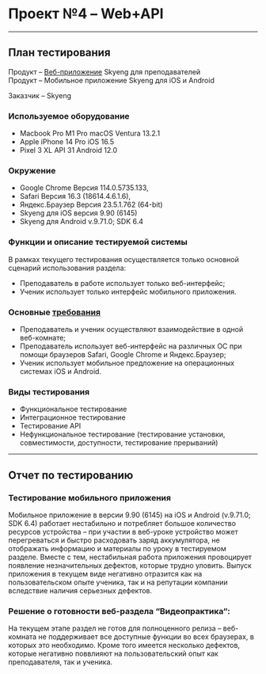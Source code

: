 # Проект №4 – Web+API

---

## План тестирования

Продукт – [Веб-приложение](https://vimbox.skyeng.ru/video) Skyeng для преподавателей<br>
Продукт – Мобильное приложение Skyeng для iOS и Android<br>

Заказчик – Skyeng

### Используемое оборудование
- Macbook Pro M1 Pro macOS Ventura 13.2.1
- Apple iPhone 14 Pro iOS 16.5
- Pixel 3 XL API 31 Android 12.0

### Окружение
- Google Chrome Версия 114.0.5735.133,
- Safari Версия 16.3 (18614.4.6.1.6),
- Яндекс.Браузер Версия 23.5.1.762 (64-bit)
- Skyeng для iOS версия 9.90 (6145)
- Skyeng для Android v.9.71.0; SDK 6.4

### Функции и описание тестируемой системы

В рамках текущего тестирования осуществляется только основной сценарий использования раздела:<br>

- Преподаватель в работе использует только веб-интерфейс;
- Ученик использует только интерфейс мобильного приложения.

### Основные [требования](https://skyengpublic.notion.site/516dbc7548664b92895387b4c2033260)
 - Преподаватель и ученик осуществляют взаимодействие в одной веб-комнате;
 - Преподаватель использует веб-интерфейс на различных ОС при помощи браузеров Safari, Google Chrome и Яндекс.Браузер;
 - Ученик использует мобильное предложение на операционных системах iOS и Android.

### Виды тестирования
- Функциональное тестирование
- Интеграционное тестирование
- Тестирование API
- Нефункциональное тестирование (тестирование установки, совместимости, доступности, тестирование прерываний)

---

## Отчет по тестированию
### Тестирование мобильного приложения
Мобильное приложение в версии 9.90 (6145) на iOS и Android (v.9.71.0; SDK 6.4) работает нестабильно и потребляет большое количество ресурсов устройства – при участии в веб-уроке устройство может перегреваться и быстро расходовать заряд аккумулятора, не отображать информацию и материалы по уроку в тестируемом разделе. Вместе с тем, нестабильная работа приложения провоцирует появление незначительных дефектов, которые трудно уловить. Выпуск приложения в текущем виде негативно отразится как на пользовательском опыте ученика, так и на репутации компании вследствие наличия серьезных дефектов.

### Решение о готовности веб-раздела “Видеопрактика“:

На текущем этапе раздел не готов для полноценного релиза – веб-комната не поддерживает все доступные функции во всех браузерах, в которых это необходимо. Кроме того имеется несколько дефектов, которые негативно поввлияют на пользовательский опыт как преподавателя, так и ученика. 
